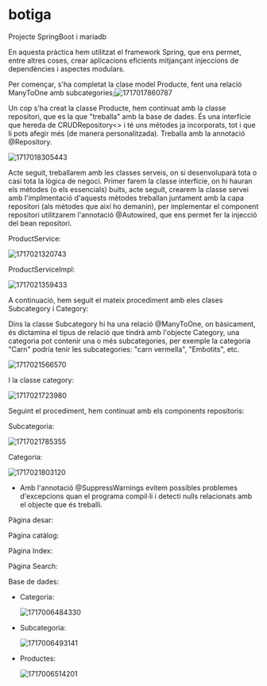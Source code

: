 # botiga

Projecte SpringBoot i mariadb

En aquesta pràctica hem utilitzat el framework Spring, que ens permet, entre altres coses, crear aplicacions eficients mitjançant injeccions de dependències i aspectes modulars.

Per començar, s'ha completat la clase model Producte, fent una relació ManyToOne amb subcategories;![1717017860787](image/README/1717017860787.png)

Un cop s'ha creat la classe Producte, hem continuat amb la classe repositori, que es la que "treballa" amb la base de dades. És una interfície que hereda de CRUDRepository<> i té uns métodes ja incorporats, tot i que li pots afegir més (de manera personalitzada). Treballa amb la annotació @Repository.

![1717018305443](image/README/1717018305443.png)

Acte seguit, treballarem amb les classes serveis, on si desenvoluparà tota o casi tota la lògica de negoci. Primer farem la classe interfície, on hi hauran els mètodes (o els essencials) buits, acte seguit, crearem la classe  servei amb l'implmentació d'aquests mètodes treballan juntament amb la capa repositori (als mètodes que així ho demanin), per implementar el component repositori utilitzarem l'annotació @Autowired, que ens permet fer la injecció del bean repositori.

ProductService:

![1717021320743](image/README/1717021320743.png)


ProductServiceImpl:

![1717021359433](image/README/1717021359433.png)

A continuació, hem seguit el mateix procediment amb eles clases Subcategory i Category:

Dins la classe Subcategory hi ha una relació @ManyToOne, on bàsicament, és dictamina el tipus de relació que tindrà amb l'objecte Category, una categoria pot contenir una o més subcategories, per exemple la categoria "Carn" podría tenir les subcategories: "carn vermella", "Embotits", etc.

![1717021566570](image/README/1717021566570.png)

I la classe category:

![1717021723980](image/README/1717021723980.png)


Seguint el procediment, hem continuat amb els components repositoris:

Subcategoria:

![1717021785355](image/README/1717021785355.png)

Categoria:

![1717021803120](image/README/1717021803120.png)

* Amb l'annotació @SuppressWarnings evitem possibles problemes d'excepcions quan el programa compil·li i detecti nulls relacionats amb el objecte que és treballi.









Pàgina desar:

Pàgina catàlog:

Pàgina Index:

Pàgina Search:

Base de dades:

- Categoria:

  ![1717006484330](image/README/1717006484330.png)
- Subcategoria:

  ![1717006493141](image/README/1717006493141.png)
- Productes:

  ![1717006514201](image/README/1717006514201.png)
